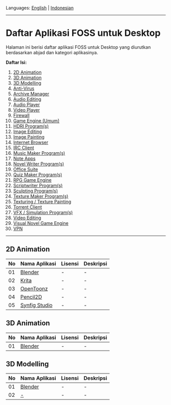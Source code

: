 Languages: [English](https://github.com/ditokp/Tes_Repositori/blob/master/HOME.md) | [Indonesian](https://github.com/ditokp/Tes_Repositori/blob/master/README.md)
______________________________________________
# Daftar Aplikasi FOSS untuk Desktop
Halaman ini berisi daftar aplikasi FOSS untuk Desktop yang diurutkan berdasarkan abjad dan kategori aplikasinya.

**Daftar Isi:**
1. [2D Animation](https://github.com/ditokp/Tes_Repositori/blob/master/Daftar-Aplikasi-FOSS-Desktop.md#2d-animation)
2. [3D Animation](https://github.com/ditokp/Tes_Repositori/blob/master/Daftar-Aplikasi-FOSS-Desktop.md#3d-animation)
3. [3D Modelling](https://github.com/ditokp/Tes_Repositori/blob/master/Daftar-Aplikasi-FOSS-Desktop.md#3d-modelling)
4. [Anti-Virus]()
5. [Archive Manager]()
6. [Audio Editing]()
7. [Audio Player]()
8. [Video Player]()
9. [Firewall]()
10. [Game Engine (Umum)]()
11. [HDRI Program(s)]()
12. [Image Editing]()
13. [Image Painting]()
14. [Internet Browser]()
15. [IRC Client]()
16. [Music Maker Program(s)]()
17. [Note Apps]()
18. [Novel Writer Program(s)]()
19. [Office Suite]()
20. [Quiz Maker Program(s)]()
21. [RPG Game Engine]()
22. [Scriptwriter Program(s)]()
23. [Sculpting Program(s)]()
24. [Texture Maker Program(s)]()
25. [Texturing / Texture Painting]()
26. [Torrent Client]()
27. [VFX / Simulation Program(s)]()
28. [Video Editing]()
29. [Visual Novel Game Engine]()
30. [VPN]()
______________________________________
## 2D Animation
No | Nama Aplikasi | Lisensi | Deskripsi
--- | --- | --- | ---
01 | [Blender](https://www.blender.org/) | - | -
02 | [Krita](https://krita.org/en/) | - | -
03 | [OpenToonz](https://opentoonz.github.io/e/) | - | -
04 | [Pencil2D](https://www.pencil2d.org/) | - | -
05 | [Synfig Studio](https://www.synfig.org/) | - | -

## 3D Animation
No | Nama Aplikasi | Lisensi | Deskripsi
--- | --- | --- | ----
01 | [Blender](https://www.blender.org/) | - | -

## 3D Modelling
No | Nama Aplikasi | Lisensi | Deskripsi
--- | --- | --- | ----
01 | [Blender](https://www.blender.org/) | - | -
02 | [-]() | - | -
